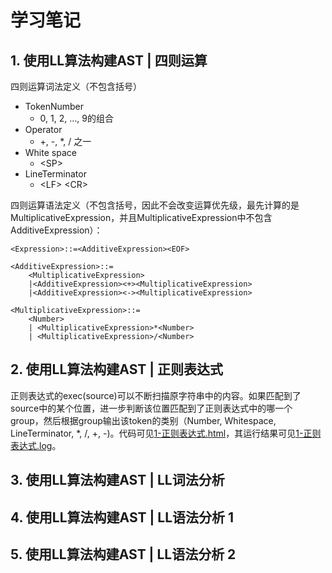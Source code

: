 # 学习笔记
## 1. 使用LL算法构建AST | 四则运算
四则运算词法定义（不包含括号）
- TokenNumber
  - 0, 1, 2, ..., 9的组合
- Operator
  - +, -, *, / 之一
- White space
  - \<SP\>
- LineTerminator
  - \<LF\> \<CR\>

四则运算语法定义（不包含括号，因此不会改变运算优先级，最先计算的是MultiplicativeExpression，并且MultiplicativeExpression中不包含AdditiveExpression）：
```
<Expression>::=<AdditiveExpression><EOF>
```

```
<AdditiveExpression>::=
    <MultiplicativeExpression>
    |<AdditiveExpression><+><MultiplicativeExpression>
    |<AdditiveExpression><-><MultiplicativeExpression>
```

```
<MultiplicativeExpression>::=
    <Number>
    | <MultiplicativeExpression>*<Number>
    | <MultiplicativeExpression>/<Number>
```
## 2. 使用LL算法构建AST | 正则表达式
正则表达式的exec(source)可以不断扫描原字符串中的内容。如果匹配到了source中的某个位置，进一步判断该位置匹配到了正则表达式中的哪一个group，然后根据group输出该token的类别（Number, Whitespace, LineTerminator, *, /, +, -)。代码可见[1-正则表达式.html](1-正则表达式.html)，其运行结果可见[1-正则表达式.log](1-正则表达式.log)。
## 3. 使用LL算法构建AST | LL词法分析
## 4. 使用LL算法构建AST | LL语法分析 1
## 5. 使用LL算法构建AST | LL语法分析 2